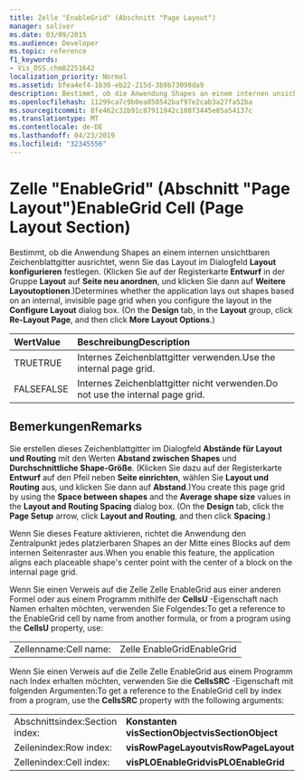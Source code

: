 ```yaml
---
title: Zelle "EnableGrid" (Abschnitt "Page Layout")
manager: soliver
ms.date: 03/09/2015
ms.audience: Developer
ms.topic: reference
f1_keywords:
- Vis_DSS.chm82251642
localization_priority: Normal
ms.assetid: bfea4ef4-1b30-eb22-215d-3b9b73098da9
description: Bestimmt, ob die Anwendung Shapes an einem internen unsichtbaren Zeichenblattgitter ausrichtet, wenn Sie das Layout im Dialogfeld Layout konfigurieren festlegen. (Klicken Sie auf der Registerkarte Entwurf in der Gruppe Layout auf Seite neu anordnen, und klicken Sie dann auf Weitere Layoutoptionen.)
ms.openlocfilehash: 11299ca7c9b0ea050542baf97e2cab3a27fa52ba
ms.sourcegitcommit: 8fe462c32b91c87911942c188f3445e85a54137c
ms.translationtype: MT
ms.contentlocale: de-DE
ms.lasthandoff: 04/23/2019
ms.locfileid: "32345556"
---
```

# <a name="enablegrid-cell-page-layout-section"></a><span data-ttu-id="c8a93-104">Zelle "EnableGrid" (Abschnitt "Page Layout")</span><span class="sxs-lookup"><span data-stu-id="c8a93-104">EnableGrid Cell (Page Layout Section)</span></span>

<span data-ttu-id="c8a93-p102">Bestimmt, ob die Anwendung Shapes an einem internen unsichtbaren Zeichenblattgitter ausrichtet, wenn Sie das Layout im Dialogfeld **Layout konfigurieren** festlegen. (Klicken Sie auf der Registerkarte **Entwurf** in der Gruppe **Layout** auf **Seite neu anordnen**, und klicken Sie dann auf **Weitere Layoutoptionen**.)</span><span class="sxs-lookup"><span data-stu-id="c8a93-p102">Determines whether the application lays out shapes based on an internal, invisible page grid when you configure the layout in the **Configure Layout** dialog box. (On the **Design** tab, in the **Layout** group, click **Re-Layout Page**, and then click **More Layout Options**.)</span></span>
  
|<span data-ttu-id="c8a93-107">**Wert**</span><span class="sxs-lookup"><span data-stu-id="c8a93-107">**Value**</span></span>|<span data-ttu-id="c8a93-108">**Beschreibung**</span><span class="sxs-lookup"><span data-stu-id="c8a93-108">**Description**</span></span>|
|:-----|:-----|
|<span data-ttu-id="c8a93-109">TRUE</span><span class="sxs-lookup"><span data-stu-id="c8a93-109">TRUE</span></span>  <br/> |<span data-ttu-id="c8a93-110">Internes Zeichenblattgitter verwenden.</span><span class="sxs-lookup"><span data-stu-id="c8a93-110">Use the internal page grid.</span></span>  <br/> |
|<span data-ttu-id="c8a93-111">FALSE</span><span class="sxs-lookup"><span data-stu-id="c8a93-111">FALSE</span></span>  <br/> |<span data-ttu-id="c8a93-112">Internes Zeichenblattgitter nicht verwenden.</span><span class="sxs-lookup"><span data-stu-id="c8a93-112">Do not use the internal page grid.</span></span>  <br/> |
   
## <a name="remarks"></a><span data-ttu-id="c8a93-113">Bemerkungen</span><span class="sxs-lookup"><span data-stu-id="c8a93-113">Remarks</span></span>

<span data-ttu-id="c8a93-p103">Sie erstellen dieses Zeichenblattgitter im Dialogfeld **Abstände für Layout und Routing** mit den Werten **Abstand zwischen Shapes** und **Durchschnittliche Shape-Größe**. (Klicken Sie dazu auf der Registerkarte **Entwurf** auf den Pfeil neben **Seite einrichten**, wählen Sie **Layout und Routing** aus, und klicken Sie dann auf **Abstand**.)</span><span class="sxs-lookup"><span data-stu-id="c8a93-p103">You create this page grid by using the **Space between shapes** and the **Average shape size** values in the **Layout and Routing Spacing** dialog box. (On the **Design** tab, click the **Page Setup** arrow, click **Layout and Routing**, and then click **Spacing**.)</span></span> 
  
<span data-ttu-id="c8a93-116">Wenn Sie dieses Feature aktivieren, richtet die Anwendung den Zentralpunkt jedes platzierbaren Shapes an der Mitte eines Blocks auf dem internen Seitenraster aus.</span><span class="sxs-lookup"><span data-stu-id="c8a93-116">When you enable this feature, the application aligns each placeable shape's center point with the center of a block on the internal page grid.</span></span> 
  
<span data-ttu-id="c8a93-117">Wenn Sie einen Verweis auf die Zelle Zelle EnableGrid aus einer anderen Formel oder aus einem Programm mithilfe der **CellsU** -Eigenschaft nach Namen erhalten möchten, verwenden Sie Folgendes:</span><span class="sxs-lookup"><span data-stu-id="c8a93-117">To get a reference to the EnableGrid cell by name from another formula, or from a program using the **CellsU** property, use:</span></span> 
  
|||
|:-----|:-----|
|<span data-ttu-id="c8a93-118">Zellenname:</span><span class="sxs-lookup"><span data-stu-id="c8a93-118">Cell name:</span></span>  <br/> |<span data-ttu-id="c8a93-119">Zelle EnableGrid</span><span class="sxs-lookup"><span data-stu-id="c8a93-119">EnableGrid</span></span>  <br/> |
   
<span data-ttu-id="c8a93-120">Wenn Sie einen Verweis auf die Zelle Zelle EnableGrid aus einem Programm nach Index erhalten möchten, verwenden Sie die **CellsSRC** -Eigenschaft mit folgenden Argumenten:</span><span class="sxs-lookup"><span data-stu-id="c8a93-120">To get a reference to the EnableGrid cell by index from a program, use the **CellsSRC** property with the following arguments:</span></span> 
  
|||
|:-----|:-----|
|<span data-ttu-id="c8a93-121">Abschnittsindex:</span><span class="sxs-lookup"><span data-stu-id="c8a93-121">Section index:</span></span>  <br/> |<span data-ttu-id="c8a93-122">**Konstanten visSectionObject**</span><span class="sxs-lookup"><span data-stu-id="c8a93-122">**visSectionObject**</span></span> <br/> |
|<span data-ttu-id="c8a93-123">Zeilenindex:</span><span class="sxs-lookup"><span data-stu-id="c8a93-123">Row index:</span></span>  <br/> |<span data-ttu-id="c8a93-124">**visRowPageLayout**</span><span class="sxs-lookup"><span data-stu-id="c8a93-124">**visRowPageLayout**</span></span> <br/> |
|<span data-ttu-id="c8a93-125">Zellenindex:</span><span class="sxs-lookup"><span data-stu-id="c8a93-125">Cell index:</span></span>  <br/> |<span data-ttu-id="c8a93-126">**visPLOEnableGrid**</span><span class="sxs-lookup"><span data-stu-id="c8a93-126">**visPLOEnableGrid**</span></span> <br/> |
   

